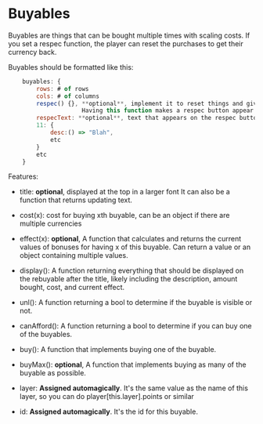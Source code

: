 # Buyables

Buyables are things that can be bought multiple times with scaling costs. If you set a respec function,
the player can reset the purchases to get their currency back.

Buyables should be formatted like this:

```js
    buyables: {
        rows: # of rows
        cols: # of columns
        respec() {}, **optional**, implement it to reset things and give back your currency.
                     Having this function makes a respec button appear
        respecText: **optional**, text that appears on the respec button
        11: {
            desc:() => "Blah",
            etc
        }
        etc
    }
```

Features:

- title: **optional**, displayed at the top in a larger font
         It can also be a function that returns updating text.

- cost(x): cost for buying xth buyable, can be an object if there are multiple currencies
                    
- effect(x): **optional**, A function that calculates and returns the current values of bonuses
              for having x of this buyable. Can return a value or an object containing multiple values.

- display(): A function returning everything that should be displayed on the rebuyable after the title, likely
           including the description, amount bought, cost, and current effect.

- unl(): A function returning a bool to determine if the buyable is visible or not.

- canAfford(): A function returning a bool to determine if you can buy one of the buyables.

- buy(): A function that implements buying one of the buyable. 

- buyMax(): **optional**, A function that implements buying as many of the buyable as possible.

- layer: **Assigned automagically**. It's the same value as the name of this layer, so you can do player[this.layer].points or similar

- id: **Assigned automagically**. It's the id for this buyable.